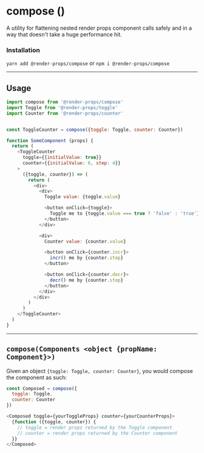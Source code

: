 # compose ()
A utility for flattening nested render props component calls safely and
in a way that doesn't take a huge performance hit.

### Installation
```yarn add @render-props/compose``` or ```npm i @render-props/compose```

____

## Usage
```js
import compose from '@render-props/compose'
import Toggle from '@render-props/toggle'
import Counter from '@render-props/counter'


const ToggleCounter = compose({toggle: Toggle, counter: Counter})

function SomeComponent (props) {
  return (
    <ToggleCounter
      toggle={{initialValue: true}}
      counter={{initialValue: 6, step: 4}}
    >
      ({toggle, counter}) => (
        return (
          <div>
            <div>
              Toggle value: {toggle.value}

              <button onClick={toggle}>
                Toggle me to {toggle.value === true ? 'false' : 'true'}
              </button>
            </div>

            <div>
              Counter value: {counter.value}

              <button onClick={counter.incr}>
                incr() me by {counter.step}
              </button>

              <button onClick={counter.decr}>
                decr() me by {counter.step}
              </button>
            </div>
          </div>
        )
      )
    </ToggleCounter>
  )
}
```

____

## `compose(Components <object {propName: Component}>)`
Given an object `{toggle: Toggle, counter: Counter}`, you would compose the
component as such:
```js
const Composed = compose({
  toggle: Toggle,
  counter: Counter
})

<Composed toggle={yourToggleProps} counter={yourCounterProps}>
  {function ({toggle, counter}) {
    // toggle = render props returned by the Toggle component
    // counter = render props returned by the Counter component
  }}
</Composed>
```
